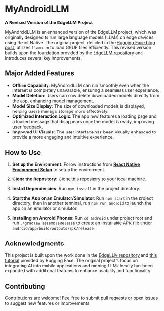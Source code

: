 # MyAndroidLLM

**A Revised Version of the EdgeLLM Project**

MyAndroidLLM is an enhanced version of the EdgeLLM project, which was originally designed to run large language models (LLMs) on edge devices using React Native. The original project, detailed in the [Hugging Face blog post](https://huggingface.co/blog/llm-inference-on-edge), utilizes `llama.rn` to load GGUF files efficiently. This revised version builds upon the foundation provided by the [EdgeLLM repository](https://github.com/MekkCyber/EdgeLLM) and introduces several key improvements.

## Major Added Features

- **Offline Capability**: MyAndroidLLM can run smoothly even when the internet is completely unavailable, ensuring a seamless user experience.
- **Model Deletion**: Users can now delete downloaded models directly from the app, enhancing model management.
- **Model Size Display**: The size of downloaded models is displayed, helping users manage storage more effectively.
- **Optimized Interaction Logic**: The app now features a loading page and a loaded message that disappears once the model is ready, improving user feedback.
- **Improved UI Visuals**: The user interface has been visually enhanced to provide a more engaging and intuitive experience.

## How to Use

1. **Set up the Environment**: Follow instructions from [**React Native Environment Setup**](https://reactnative.dev/docs/set-up-your-environment) to setup the environment.

2. **Clone the Repository**: Clone this repository to your local machine.

3. **Install Dependencies**: Run `npm install` in the project directory.

4. **Start the App on an Emulator/Simulator**: Run `npm start` in the project directory, then in another terminal, run `npm run android` to launch the app on an emulator or simulator.

5. **Installing on Android Phones**: Run ```cd android``` under project root and run ```./gradlew assembleRelease``` to create an installable APK file under ```android/app/build/outputs/apk/release```.

## Acknowledgments

This project is built upon the work done in the [EdgeLLM repository](https://github.com/MekkCyber/EdgeLLM) and [this tutorial](https://huggingface.co/blog/llm-inference-on-edge) provided by Hugging Face. The original project's focus on integrating AI into mobile applications and running LLMs locally has been expanded with additional features to enhance usability and functionality.

## Contributing

Contributions are welcome! Feel free to submit pull requests or open issues to suggest new features or improvements.